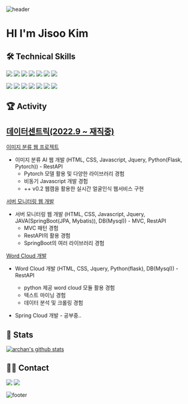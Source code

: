 ![header](https://capsule-render.vercel.app/api?type=waving&&color=gradient&height=100&section=header&fontSize=90)

#   HI I'm Jisoo Kim 

## 🛠 Technical Skills

  <img src="https://img.shields.io/badge/Python-3766AB?style=flat-square&logo=Python&logoColor=white"/></a>
  <img src="https://img.shields.io/badge/Java-007396?style=flat-square&logo=Java&logoColor=white"/></a>
  <img src="https://img.shields.io/badge/Javascript-ffb13b?style=flat-square&logo=javascript&logoColor=white"/></a>
  <img src="https://img.shields.io/badge/css-1572B6?style=flat-square&logo=css3&logoColor=white"/></a>
  <img src="https://img.shields.io/badge/TensorFlow-f4d6c1?style=flat-square&logo=TensorFlow&logoColor=orange"/></a>
  <img src="https://img.shields.io/badge/PyTorch-orange?style=flat-square&logo=PyTorch&logoColor=white"/></a>
  <img src="https://img.shields.io/badge/Linux-yellow?style=flat-square&logo=Linux&logoColor=black"/></a>



  <img src="https://img.shields.io/badge/Flask-000000?style=flat-square&logo=Flask&logoColor=white"/></a>
  <img src="https://img.shields.io/badge/Oracle-F80000?style=flat-square&logo=Oracle&logoColor=white"/></a>
  <img src="https://img.shields.io/badge/Jsp-A830CC?style=flat-square&logo=Jsp&logoColor=white"/></a>
  <img src="https://img.shields.io/badge/C-A8B9CC?style=flat-square&logo=C&logoColor=white"/></a>
  <img src="https://img.shields.io/badge/SpringBoot-6DB33F?style=flat-square&logo=Spring&logoColor=white"/></a>
  <img src="https://img.shields.io/badge/SpringCloud-6DB33F?style=flat-square&logo=Spring&logoColor=white"/></a>
  <img src="https://img.shields.io/badge/Mysql-E6B91E?style=flat-square&logo=MySql&logoColor=white"/>
  

## 🏆 Activity
<a href="https://datacentric.kr/"><h2>데이터센트릭(2022.9 ~ 재직중)</h2></a>



<a href="https://github.com/jisoo03010/Image_AI_module_create">이미지 분류 웹 프로젝트</a>
- 이미지 분류 AI 웹 개발 (HTML, CSS, Javascript, Jquery, Python(Flask, Pytorch)) - RestAPI
  - Pytorch 모델 활용 및 다양한 라이브러리 경험
  - 비동기  Javascript 개발 경험
  - ++ v0.2 웹캠을 활용한 실시간 얼굴인식 웹서비스 구현
  
<a href="https://github.com/jisoo03010/ServerMonitering">서버 모니터링 웹 개발</a>
- 서버 모니터링 웹 개발 (HTML, CSS, Javascript, Jquery, JAVA(SpringBoot(JPA, Mybatis)), DB(Mysql)) - MVC, RestAPI
  - MVC 패턴 경험
  - RestAPI의 활용 경험
  - SpringBoot의 여러 라이브러리 경험
   
<a href="https://github.com/jisoo03010/WordCloud">Word Cloud 개발</a>
- Word Cloud 개발 (HTML, CSS, Jquery, Python(flask), DB(Mysql)) - RestAPI
  - python 제공 word cloud 모듈 활용 경험
  - 텍스트 마이닝 경험
  - 데이터 분석 및 크롤링 경험
  


- Spring Cloud 개발 - 공부중..
  
  
## 🎉 Stats

[![archan's github stats](https://github-readme-stats.vercel.app/api?username=jisoo03010)](https://github.com/jisoo03010/github-readme-stats)


## 🤝🏻 Contact

   <a href="https://jisoo0310.tistory.com/"><img src="https://img.shields.io/badge/Tistory-black?style=flat-square&logo=Tistory&logoColor=white&link=[040310jisoo@naver.com](https://jisoo0310.tistory.com)"/></a>
  <a href="mailto:040310jisoo@naver.com"><img src="https://img.shields.io/badge/Gmail-d14836?style=flat-square&logo=Gmail&logoColor=white&link=040310jisoo@naver.com"/></a>

![footer](https://capsule-render.vercel.app/api?type=waving&&color=gradient&height=100&section=footer&fontSize=90)

